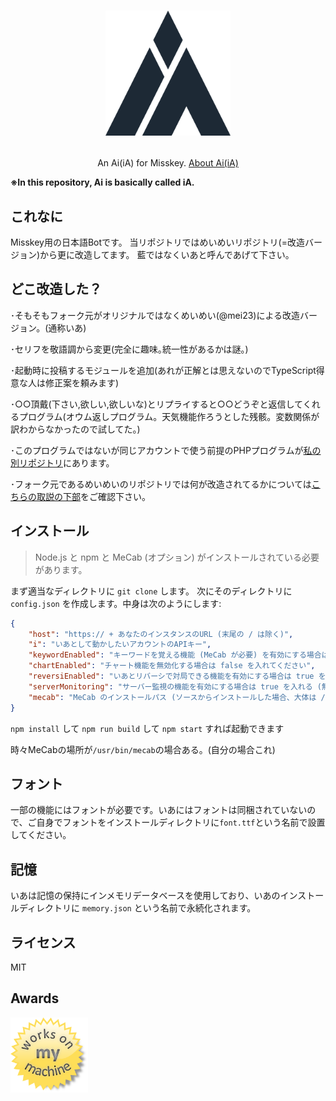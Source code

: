 <h1><p align="center"><img src="./ia.png" alt="いあ" height="200"></p></h1>
<p align="center">An Ai(iA) for Misskey. <a href="./torisetu.md">About Ai(iA)</a></p>

**※In this repository, Ai is basically called iA.**

## これなに
Misskey用の日本語Botです。
当リポジトリではめいめいリポジトリ(=改造バージョン)から更に改造してます。
藍ではなくいあと呼んであげて下さい。

## どこ改造した？

･そもそもフォーク元がオリジナルではなくめいめい(@mei23)による改造バージョン。(通称いあ)

･セリフを敬語調から変更(完全に趣味｡統一性があるかは謎｡)

･起動時に投稿するモジュールを追加(あれが正解とは思えないのでTypeScript得意な人は修正案を頼みます)

･○○頂戴(下さい,欲しい,欲しいな)とリプライすると○○どうぞと返信してくれるプログラム(オウム返しプログラム。天気機能作ろうとした残骸。変数関係が訳わからなかったので試してた。)

･このプログラムではないが同じアカウントで使う前提のPHPプログラムが[私の別リポジトリ](https://github.com/Leies-202/mis-php-list)にあります。

･フォーク元であるめいめいのリポジトリでは何が改造されてるかについては[こちらの取説の下部](https://github.com/Leies-202/ai/blob/myia/torisetu.md)をご確認下さい。
## インストール
> Node.js と npm と MeCab (オプション) がインストールされている必要があります。

まず適当なディレクトリに `git clone` します。
次にそのディレクトリに `config.json` を作成します。中身は次のようにします:
``` json
{
	"host": "https:// + あなたのインスタンスのURL (末尾の / は除く)",
	"i": "いあとして動かしたいアカウントのAPIキー",
	"keywordEnabled": "キーワードを覚える機能 (MeCab が必要) を有効にする場合は true を入れる (無効にする場合は false)",
	"chartEnabled": "チャート機能を無効化する場合は false を入れてください",
	"reversiEnabled": "いあとリバーシで対局できる機能を有効にする場合は true を入れる (無効にする場合は false)",
	"serverMonitoring": "サーバー監視の機能を有効にする場合は true を入れる (無効にする場合は false)",
	"mecab": "MeCab のインストールパス (ソースからインストールした場合、大体は /usr/local/bin/mecab)"
}
```
`npm install` して `npm run build` して `npm start` すれば起動できます

時々MeCabの場所が`/usr/bin/mecab`の場合ある。(自分の場合これ)
## フォント
一部の機能にはフォントが必要です。いあにはフォントは同梱されていないので、ご自身でフォントをインストールディレクトリに`font.ttf`という名前で設置してください。

## 記憶
いあは記憶の保持にインメモリデータベースを使用しており、いあのインストールディレクトリに `memory.json` という名前で永続化されます。

## ライセンス
MIT

## Awards
<img src="./WorksOnMyMachine.png" alt="Works on my machine" height="120">
